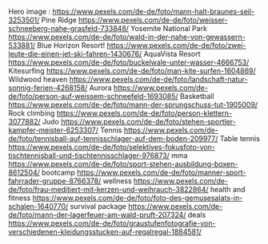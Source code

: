 Hero image : https://www.pexels.com/de-de/foto/mann-halt-braunes-seil-3253501/
Pine Ridge https://www.pexels.com/de-de/foto/weisser-schneeberg-nahe-grasfeld-733848/
Yosemite National Park https://www.pexels.com/de-de/foto/wald-in-der-nahe-von-gewassern-533881/
Blue Horizon Resort! https://www.pexels.com/de-de/foto/zwei-leute-die-einen-jet-ski-fahren-1430676/
AquaVista Resort https://www.pexels.com/de-de/foto/buckelwale-unter-wasser-4666753/
 Kitesurfing https://www.pexels.com/de-de/foto/man-kite-surfen-1604869/
 Wildwood heaven https://www.pexels.com/de-de/foto/landschaft-natur-sonnig-ferien-4268158/
 Aurora https://www.pexels.com/de-de/foto/person-auf-weissem-schneefeld-1693085/
 Basketball https://www.pexels.com/de-de/foto/mann-der-sprungschuss-tut-1905009/
 Rock climbing https://www.pexels.com/de-de/foto/person-klettern-3077882/
 Judo https://www.pexels.com/de-de/foto/stehen-sportler-kampfer-meister-6253307/
 Tennis https://www.pexels.com/de-de/foto/tennisball-auf-tennisschlager-auf-dem-boden-209977/
 Table tennis https://www.pexels.com/de-de/foto/selektives-fokusfoto-von-tischtennisball-und-tischtennisschlager-976873/
 mma https://www.pexels.com/de-de/foto/sport-stehen-ausbildung-boxen-8612504/
 bootcamp https://www.pexels.com/de-de/foto/manner-sport-fahrrader-gruppe-8766378/
 wellness https://www.pexels.com/de-de/foto/frau-meditiert-mit-kerzen-und-weihrauch-3822864/
 health and fitness https://www.pexels.com/de-de/foto/foto-des-gemusesalats-in-schalen-1640770/
 survival package https://www.pexels.com/de-de/foto/mann-der-lagerfeuer-am-wald-pruft-207324/
 deals https://www.pexels.com/de-de/foto/graustufenfotografie-von-verschiedenen-kleidungsstucken-auf-regalregal-1884581/